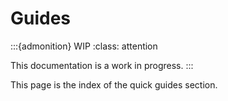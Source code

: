 # Guides

:::{admonition} WIP
:class: attention

This documentation is a work in progress.
:::

This page is the index of the quick guides section.